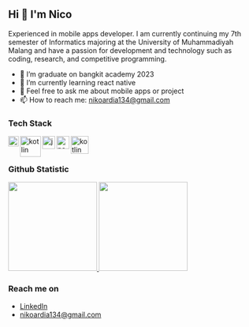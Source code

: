 ## Hi 👋 I'm Nico

Experienced in mobile apps developer. I am currently continuing my 7th
semester of Informatics majoring at the University of Muhammadiyah Malang and have a passion for
development and technology such as coding, research, and competitive programming.


- 🔭 I’m graduate on bangkit academy 2023
- 🌱 I’m currently learning react native
- 💬 Feel free to ask me about mobile apps or project
- 📫 How to reach me: nikoardia134@gmail.com

### Tech Stack
<img align="left" alt="fllutter" title="flutter" width="21px" src="https://www.pinpng.com/pngs/m/144-1442282_recently-i-published-a-story-on-recreating-the.png" />
<img align="left" alt="kotlin" title="kotlin" width="42px" src="https://logo-download.com/wp-content/data/images/svg/Kotlin-logo.svg" />
<img align="left" alt="js" title="js" width="26px" src="https://upload.wikimedia.org/wikipedia/commons/9/99/Unofficial_JavaScript_logo_2.svg" />
<img align="left" alt="nodeJs" title="nodeJs" width="26px" src="https://w7.pngwing.com/pngs/452/24/png-transparent-js-logo-node-logos-and-brands-icon.png" />
<img align="left" alt="kotlin" title="kotlin" width="36px" src="https://brandslogos.com/wp-content/uploads/images/large/java-logo-1.png" />
<br />
<br />

### Github Statistic
<p align="left">
<a href="https://github.com/ocin-effendy">
  <img height="180em" src="https://github-readme-stats-eight-theta.vercel.app/api?username=ocin-effendy&show_icons=true&theme=algolia&include_all_commits=true&count_private=true"/>
  <img height="180em" src="https://github-readme-stats-eight-theta.vercel.app/api/top-langs/?username=ocin-effendy&layout=compact&langs_count=8&theme=algolia"/>
</a>
</p>

### Reach me on
- <a href="https://www.linkedin.com/in/nicoardiaeffendy/">LinkedIn</a>
- nikoardia134@gmail.com
